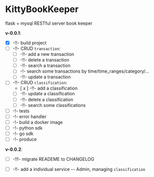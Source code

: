 # KittyBookKeeper
flask + mysql RESTful server book keeper

**v-0.0.1**:
- [x] -!!- build project
- [  ] -!!- CRUD `transaction`:
	- [  ] -!!- add a new transaction
	- [  ] -!!- delete a transaction
	- [  ] -!!- search a transaction
	- [  ] -!- search some transactions by time/time_ranges/category/...
	- [  ] -!!- update a transaction
- [  ] -!!- CRUD `classification`:
	- [ x ] -!!- add a classification
	- [  ] -!!- update a classification
	- [  ] -!!- delete a classification
	- [  ] -!!- search some classifications
- [  ] -!- tests
- [  ] -!- error handler
- [  ] -!- build a docker image
- [  ] -!- python sdk
- [  ] -!- go sdk
- [  ] -!- produce

**v-0.0.2**:
- [  ] -!!!- migrate READEME to CHANGELOG
- [  ] -!!- add a individual service -- Admin, managing `classification`

